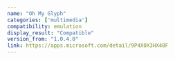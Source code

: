 ```yaml
---
name: "Oh My Glyph"
categories: ['multimedia']
compatibility: emulation
display_result: "Compatible"
version_from: "1.0.4.0"
link: https://apps.microsoft.com/detail/9P4X0X3HX40F
---
```

